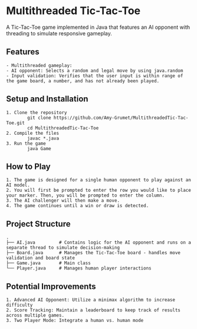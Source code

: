 # Multithreaded Tic-Tac-Toe
A Tic-Tac-Toe game implemented in Java that features an AI opponent with threading to simulate responsive gameplay. 

## Features
    - Multithreaded gameplay: 
    - AI opponent: Selects a random and legal move by using java.random
    - Input validation: Verifies that the user input is within range of the game board, a number, and has not already been played. 
    
## Setup and Installation
    1. Clone the repository
            git clone https://github.com/Amy-Grumet/MultithreadedTic-Tac-Toe.git
            cd MultithreadedTic-Tac-Toe
    2. Compile the files
            javac *.java
    3. Run the game
            java Game
    
## How to Play
    1. The game is designed for a single human opponent to play against an AI model.
    2. You will first be prompted to enter the row you would like to place your marker. Then, you will be prompted to enter the column. 
    3. The AI challenger will then make a move. 
    4. The game continues until a win or draw is detected. 

## Project Structure 
    .
    ├── AI.java         # Contains logic for the AI opponent and runs on a separate thread to simulate decision-making
    ├── Board.java      # Manages the Tic-Tac-Toe board - handles move validation and board state
    ├── Game.java       # Main class 
    └── Player.java     # Manages human player interactions


## Potential Improvements
    1. Advanced AI Opponent: Utilize a minimax algorithm to increase difficulty
    2. Score Tracking: Maintain a leaderboard to keep track of results across multiple games.
    3. Two Player Mode: Integrate a human vs. human mode 


